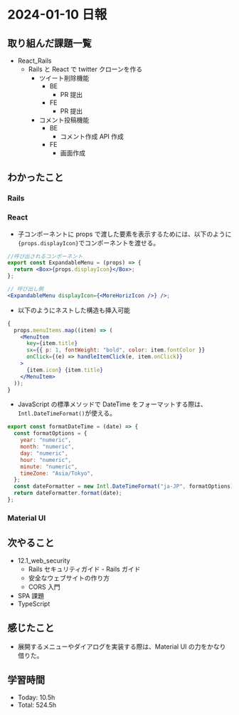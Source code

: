 # 2024-01-10 日報

## 取り組んだ課題一覧

- React_Rails
  - Rails と React で twitter クローンを作る
    - ツイート削除機能
      - BE
        - PR 提出
      - FE
        - PR 提出
    - コメント投稿機能
      - BE
        - コメント作成 API 作成
      - FE
        - 画面作成

## わかったこと

### Rails

### React

- 子コンポーネントに props で渡した要素を表示するためには、以下のように`{props.displayIcon}`でコンポーネントを渡せる。

```jsx
//呼び出されるコンポーネント
export const ExpandableMenu = (props) => {
  return <Box>{props.displayIcon}</Box>;
};

// 呼び出し側
<ExpandableMenu displayIcon={<MoreHorizIcon />} />;
```

- 以下のようにネストした構造も挿入可能

```jsx
{
  props.menuItems.map((item) => (
    <MenuItem
      key={item.title}
      sx={{ p: 1, fontWeight: "bold", color: item.fontColor }}
      onClick={(e) => handleItemClick(e, item.onClick)}
    >
      {item.icon} {item.title}
    </MenuItem>
  ));
}
```

- JavaScript の標準メソッドで DateTime をフォーマットする際は、`Intl.DateTimeFormat()`が使える。

```js
export const formatDateTime = (date) => {
  const formatOptions = {
    year: "numeric",
    month: "numeric",
    day: "numeric",
    hour: "numeric",
    minute: "numeric",
    timeZone: "Asia/Tokyo",
  };
  const dateFormatter = new Intl.DateTimeFormat("ja-JP", formatOptions);
  return dateFormatter.format(date);
};
```

### Material UI

## 次やること

- 12.1_web_security
  - Rails セキュリティガイド - Rails ガイド
  - 安全なウェブサイトの作り方
  - CORS 入門
- SPA 課題
- TypeScript

## 感じたこと

- 展開するメニューやダイアログを実装する際は、Material UI の力をかなり借りた。

## 学習時間

- Today: 10.5h
- Total: 524.5h
